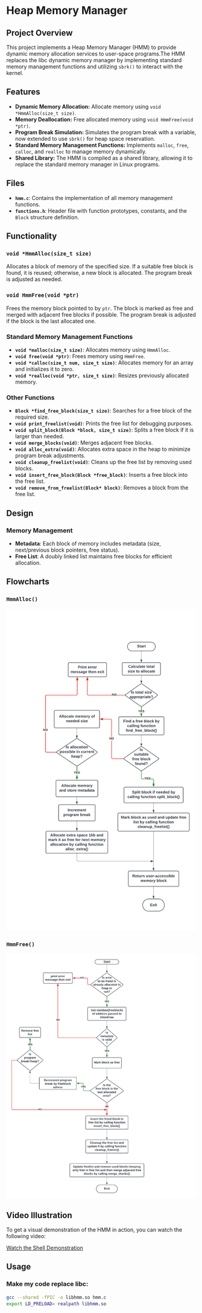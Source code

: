 
# Heap Memory Manager

## Project Overview

This project implements a Heap Memory Manager (HMM) to provide dynamic memory allocation services to user-space programs.The HMM replaces the libc dynamic memory manager by implementing standard memory management functions and utilizing `sbrk()` to interact with the kernel.

## Features

- **Dynamic Memory Allocation:** Allocate memory using `void *HmmAlloc(size_t size)`.
- **Memory Deallocation:** Free allocated memory using `void HmmFree(void *ptr)`.
- **Program Break Simulation:** Simulates the program break with a variable, now extended to use `sbrk()` for heap space reservation.
- **Standard Memory Management Functions:** Implements `malloc`, `free`, `calloc`, and `realloc` to manage memory dynamically.
- **Shared Library:** The HMM is compiled as a shared library, allowing it to replace the standard memory manager in Linux programs.

## Files
- **`hmm.c`**: Contains the implementation of all memory management functions.
- **`functions.h`**: Header file with function prototypes, constants, and the `Block` structure definition.

## Functionality

### `void *HmmAlloc(size_t size)`

Allocates a block of memory of the specified size. If a suitable free block is found, it is reused; otherwise, a new block is allocated. The program break is adjusted as needed.

### `void HmmFree(void *ptr)`

Frees the memory block pointed to by `ptr`. The block is marked as free and merged with adjacent free blocks if possible. The program break is adjusted if the block is the last allocated one.

### Standard Memory Management Functions

- **`void *malloc(size_t size)`**: Allocates memory using `HmmAlloc`.
- **`void free(void *ptr)`**: Frees memory using `HmmFree`.
- **`void *calloc(size_t num, size_t size)`**: Allocates memory for an array and initializes it to zero.
- **`void *realloc(void *ptr, size_t size)`**: Resizes previously allocated memory.

### Other Functions

- **`Block *find_free_block(size_t size)`**: Searches for a free block of the required size.
- **`void print_freelist(void)`**: Prints the free list for debugging purposes.
- **`void split_block(Block *block, size_t size)`**: Splits a free block if it is larger than needed.
- **`void merge_blocks(void)`**: Merges adjacent free blocks.
- **`void alloc_extra(void)`**: Allocates extra space in the heap to minimize program break adjustments.
- **`void cleanup_freelist(void)`**: Cleans up the free list by removing used blocks.
- **`void insert_free_block(Block *free_block)`**: Inserts a free block into the free list.
- **`void remove_from_freelist(Block* block)`**: Removes a block from the free list.

## Design

### Memory Management

- **Metadata**: Each block of memory includes metadata (size, next/previous block pointers, free status).
- **Free List**: A doubly linked list maintains free blocks for efficient allocation.

## Flowcharts

### `HmmAlloc()`
![Flowchart for HmmAlloc](https://github.com/NadaHamed9/STM-Linux-Tasks/blob/main/HMM%20Phase1/HmmAlloc.png)

### `HmmFree()`
![Flowchart for HmmFree](https://github.com/NadaHamed9/STM-Linux-Tasks/blob/main/HMM%20Phase1/HmmFree.png)

## Video Illustration

To get a visual demonstration of the HMM in action, you can watch the following video:

[Watch the Shell Demonstration]()


## Usage

### Make my code replace libc:

```bash
gcc --shared -fPIC -o libhmm.so hmm.c
export LD_PRELOAD= realpath libhmm.so
